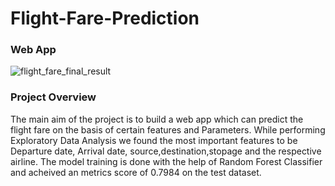 # Flight-Fare-Prediction
### Web App
![flight_fare_final_result](https://user-images.githubusercontent.com/60823367/134225024-9551b34c-467d-42ec-9582-a18a4ad69ac9.png)
### Project Overview
The main aim of the project is to build a web app which can predict the flight fare on the basis of certain features and Parameters.
While performing Exploratory Data Analysis we found the most important features to be Departure date, Arrival date, source,destination,stopage and the respective airline.
The model training is done with the help of Random Forest Classifier and acheived an metrics score of 0.7984 on the test dataset.
